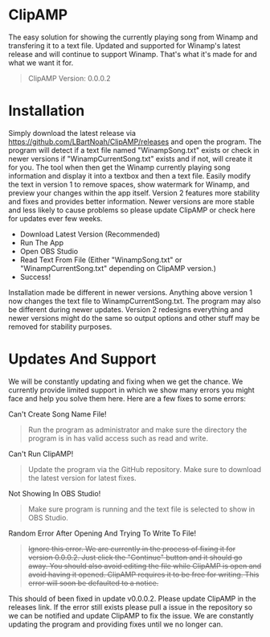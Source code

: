 # ClipAMP
The easy solution for showing the currently playing song from Winamp and transfering it to a text file. Updated and supported for Winamp's latest release and will continue to support Winamp. That's what it's made for and what we want it for.
> ClipAMP Version: 0.0.0.2

# Installation
Simply download the latest release via https://github.com/LBartNoah/ClipAMP/releases and open the program. The program will detect if a text file named "WinampSong.txt" exists or check in newer versions if "WinampCurrentSong.txt" exists and if not, will create it for you. The tool when then get the Winamp currently playing song information and display it into a textbox and then a text file. Easily modify the text in version 1 to remove spaces, show watermark for Winamp, and preview your changes within the app itself. Version 2 features more stability and fixes and provides better information. Newer versions are more stable and less likely to cause problems so please update ClipAMP or check here for updates ever few weeks.

- Download Latest Version (Recommended)
- Run The App
- Open OBS Studio
- Read Text From File (Either "WinampSong.txt" or "WinampCurrentSong.txt" depending on ClipAMP version.)
- Success!

Installation made be different in newer versions. Anything above version 1 now changes the text file to WinampCurrentSong.txt. The program may also be different during newer updates. Version 2 redesigns everything and newer versions might do the same so output options and other stuff may be removed for stability purposes.

# Updates And Support
We will be constantly updating and fixing when we get the chance. We currently provide limited support in which we show many errors you might face and help you solve them here. Here are a few fixes to some errors:

Can't Create Song Name File!
> Run the program as administrator and make sure the directory the program is in has valid access such as read and write.

Can't Run ClipAMP!
> Update the program via the GitHub repository. Make sure to download the latest version for latest fixes.

Not Showing In OBS Studio!
> Make sure program is running and the text file is selected to show in OBS Studio.

Random Error After Opening And Trying To Write To File!
> ~~Ignore this error. We are currently in the process of fixing it for version 0.0.0.2. Just click the "Continue" button and it should go away. You should also avoid editing the file while ClipAMP is open and avoid having it opened. ClipAMP requires it to be free for writing. This error will soon be defaulted to a notice.~~

This should of been fixed in update v0.0.0.2. Please update ClipAMP in the releases link. If the error still exists please pull a issue in the repository so we can be notified and update ClipAMP to fix the issue. We are constantly updating the program and providing fixes until we no longer can.
